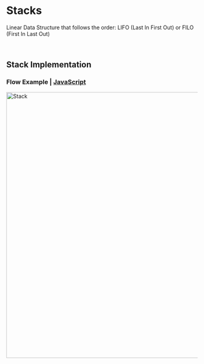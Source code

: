 # Stacks

Linear Data Structure that follows the order: LIFO (Last In First Out) or FILO (First In Last Out)

<br />

## Stack Implementation

### Flow Example | [JavaScript](https://github.com/Vinhanova/dsa/blob/main/Algorithms/Stacks/JavaScript/stack.js)

<img width="700" alt="Stack" src="https://user-images.githubusercontent.com/50890445/215324856-d54153a9-4770-49c0-9cc9-ff70e604acdd.png">
